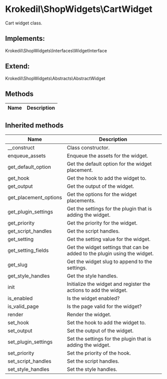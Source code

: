 # Krokedil\ShopWidgets\CartWidget  

Cart widget class.

## Implements:
Krokedil\ShopWidgets\Interfaces\WidgetInterface

## Extend:

Krokedil\ShopWidgets\Abstracts\AbstractWidget

## Methods

| Name | Description |
|------|-------------|

## Inherited methods

| Name | Description |
|------|-------------|
|__construct|Class constructor.|
|enqueue_assets|Enqueue the assets for the widget.|
|get_default_option|Get the default option for the widget placement.|
|get_hook|Get the hook to add the widget to.|
|get_output|Get the output of the widget.|
|get_placement_options|Get the options for the widget placements.|
|get_plugin_settings|Get the settings for the plugin that is adding the widget.|
|get_priority|Get the priority for the widget.|
|get_script_handles|Get the script handles.|
|get_setting|Get the setting value for the widget.|
|get_setting_fields|Get the widget settings that can be added to the plugin using the widget.|
|get_slug|Get the widget slug to append to the settings.|
|get_style_handles|Get the style handles.|
|init|Initialize the widget and register the actions to add the widget.|
|is_enabled|Is the widget enabled?|
|is_valid_page|Is the page valid for the widget?|
|render|Render the widget.|
|set_hook|Set the hook to add the widget to.|
|set_output|Set the output of the widget.|
|set_plugin_settings|Set the settings for the plugin that is adding the widget.|
|set_priority|Set the priority of the hook.|
|set_script_handles|Set the script handles.|
|set_style_handles|Set the style handles.|


